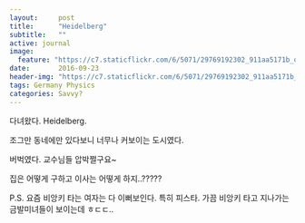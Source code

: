 ```yaml
---
layout:     post
title:      "Heidelberg"
subtitle:   ""
active: journal
image:
  feature: "https://c7.staticflickr.com/6/5071/29769192302_911aa5171b_o.jpg"
date:       2016-09-23 
header-img: "https://c7.staticflickr.com/6/5071/29769192302_911aa5171b_o.jpg"
tags: Germany Physics
categories: Savvy?
---
```



다녀왔다. Heidelberg.


조그만 동네에만 있다보니 너무나 커보이는 도시였다.


버벅였다. 교수님들 압박쩔구요~ 


집은 어떻게 구하고 이사는 어떻게 하지..?????


P.S. 요즘 비앙키 타는 여자는 다 이뻐보인다. 특히 피스타.
가끔 비앙키 타고 지나가는 금발미녀들이 보이는데 ㅎㄷㄷ.. 


